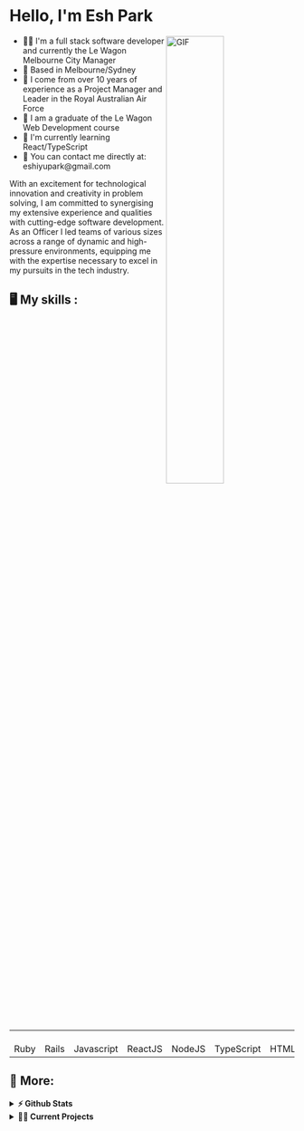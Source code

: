 # Hello, I'm Esh Park
<img align="right" alt="GIF" src="https://github.com/abhisheknaiidu/abhisheknaiidu/blob/master/code.gif?raw=true" width="45%" />
<p width="45%">
  <ul>
    <li>👨‍🔧 I'm a full stack software developer and currently the Le Wagon Melbourne City Manager</li>
    <li>📍 Based in Melbourne/Sydney</li>
    <li>🏢 I come from over 10 years of experience as a Project Manager and Leader in the Royal Australian Air Force</li>
    <li>📖 I am a graduate of the Le Wagon Web Development course
    <li>🌱 I'm currently learning React/TypeScript</li>
    <li>📮 You can contact me directly at: eshiyupark@gmail.com</b>
  </ul>
With an excitement for technological innovation and creativity in problem solving, I am committed to synergising my extensive experience and qualities with cutting-edge software development. As an Officer I led teams of various sizes across a range of dynamic and high-pressure environments, equipping me with the expertise necessary to excel in my pursuits in the tech industry.
</p>

## 🖥️ My skills :

<p align="right">
  <table>
  <tr border: none;>
    <td align="center" width="110">
      <br>Ruby
    </td>	  
    <td align="center" width="110">
      <br>Rails
    </td>
    <td align="center" width="110">
      <br>Javascript
    </td>
    <td align="center" width="110">
      <br>ReactJS
    </td>
    <td align="center" width="110">
      <br>NodeJS
    </td>
    <td align="center" width="110">
      <br>TypeScript
    </td>
    <td align="center" width="110">
      <br>HTML5
    </td>
    <td align="center" width="110">
      <br>CSS3
    </td>
    <td align="center" width="110">
      <br>SQL
    </td>
    <td align="center" width="110">
      <br>MongoDB
    </td>
  </tr>
</table>

## 🚧 More:

<details>	
  <summary><b>⚡ Github Stats</b></summary>
	
  <br />
  <img height="180em" src="https://github-readme-stats.vercel.app/api?username=eshiyupark&show_icons=true&hide_border=true&&count_private=true&include_all_commits=true" />
  <img height="180em" src="https://github-readme-stats.vercel.app/api/top-langs/?username=eshiyupark&exclude_repo=KNN-Image-Classification&show_icons=true&hide_border=true&layout=compact&langs_count=8"/>
</details>

<details>
  <summary><b>🧑‍🚀 Current Projects</b></summary>
</details>

#

<div align="center">
